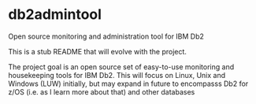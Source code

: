 # db2admintool
Open source monitoring and administration tool for IBM Db2

This is a stub README that will evolve with the project.

The project goal is an open source set of easy-to-use monitoring and housekeeping tools for IBM Db2. This will focus on Linux, Unix and Windows (LUW) initially, but may expand in future to encompasss Db2 for z/OS (i.e. as I learn more about that) and other databases
